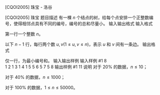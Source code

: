 



[CQOI2005] 珠宝 - 洛谷














[CQOI2005] 珠宝
题目描述
有一棵 $n$ 个结点的树，给每个点安排一个正整数编号，使得相邻点具有不同的编号，编号的总和尽量小。
输入输出格式
输入格式

第一行一个整数 $n$。

以下 $n-1$ 行，每行两个数 $u,v(1\le u,v\le n)$，表示 $u$ 和 $v$ 间有一条边。
输出格式

仅一行，为最小编号和。
输入输出样例
输入样例 #1
8  
1 2 
1 3
1 4
1 5
5 6
5 7
5 8
输出样例 #1
11
说明
对于 $20\%$ 的数据，$n\le 10$；

对于 $40\%$ 的数据，$n\le 1000$；

对于 $100\%$ 的数据，$1\le n\le 50000$。






